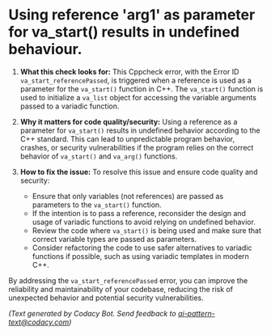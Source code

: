 # Using reference 'arg1' as parameter for va_start() results in undefined behaviour.

1. **What this check looks for:**
   This Cppcheck error, with the Error ID `va_start_referencePassed`, is triggered when a reference is used as a parameter for the `va_start()` function in C++. The `va_start()` function is used to initialize a `va_list` object for accessing the variable arguments passed to a variadic function.

2. **Why it matters for code quality/security:**
   Using a reference as a parameter for `va_start()` results in undefined behavior according to the C++ standard. This can lead to unpredictable program behavior, crashes, or security vulnerabilities if the program relies on the correct behavior of `va_start()` and `va_arg()` functions.

3. **How to fix the issue:**
   To resolve this issue and ensure code quality and security:
   - Ensure that only variables (not references) are passed as parameters to the `va_start()` function.
   - If the intention is to pass a reference, reconsider the design and usage of variadic functions to avoid relying on undefined behavior.
   - Review the code where `va_start()` is being used and make sure that correct variable types are passed as parameters.
   - Consider refactoring the code to use safer alternatives to variadic functions if possible, such as using variadic templates in modern C++. 

By addressing the `va_start_referencePassed` error, you can improve the reliability and maintainability of your codebase, reducing the risk of unexpected behavior and potential security vulnerabilities.

_(Text generated by Codacy Bot. Send feedback to ai-pattern-text@codacy.com)_
